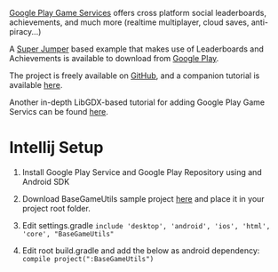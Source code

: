 [Google Play Game Services](https://developers.google.com/games/services/) offers cross platform social leaderboards, achievements, and much more (realtime multiplayer, cloud saves, anti-piracy...)

A [Super Jumper](https://github.com/libgdx/libgdx/tree/master/demos/superjumper) based example that makes use of Leaderboards and Achievements is available to download from [Google Play](https://play.google.com/store/apps/details?id=com.theinvader360.tutorial.libgdx.gameservices).

The project is freely available on [GitHub](https://github.com/TheInvader360/libgdx-gameservices-tutorial), and a companion tutorial is available [here](http://theinvader360.blogspot.co.uk/2013/10/google-play-game-services-tutorial-example.html).

Another in-depth LibGDX-based tutorial for adding Google Play Game Servics can be found [here](http://fortheloss.org/tutorial-set-up-google-services-with-libgdx/).

# Intellij Setup

1. Install Google Play Service and Google Play Repository using and Android SDK

2. Download BaseGameUtils sample project [here](https://github.com/playgameservices/android-basic-samples) and place it in your project root folder.

3. Edit settings.gradle `include 'desktop', 'android', 'ios', 'html', 'core', "BaseGameUtils"`

4. Edit root build.gradle and add the below as android dependency: `compile project(":BaseGameUtils")`